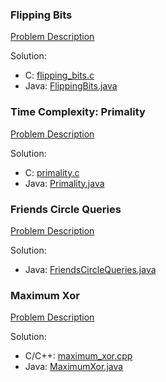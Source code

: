 ### Flipping Bits
[Problem Description](https://www.hackerrank.com/challenges/flipping-bits/problem?h_l=interview&playlist_slugs%5B%5D%5B%5D=interview-preparation-kit&playlist_slugs%5B%5D%5B%5D=miscellaneous)

Solution:

* C: [flipping_bits.c](flipping_bits.c)
* Java: [FlippingBits.java](FlippingBits.java)

### Time Complexity: Primality
[Problem Description](https://www.hackerrank.com/challenges/ctci-big-o/problem?h_l=interview&playlist_slugs%5B%5D%5B%5D=interview-preparation-kit&playlist_slugs%5B%5D%5B%5D=miscellaneous)

Solution:

* C: [primality.c](primality.c)
* Java: [Primality.java](Primality.java)

### Friends Circle Queries
[Problem Description](https://www.hackerrank.com/challenges/friend-circle-queries/problem?h_l=interview&playlist_slugs%5B%5D%5B%5D=interview-preparation-kit&playlist_slugs%5B%5D%5B%5D=miscellaneous)

Solution:

* Java: [FriendsCircleQueries.java](FriendsCircleQueries.java)

### Maximum Xor
[Problem Description](https://www.hackerrank.com/challenges/maximum-xor/problem?h_l=interview&playlist_slugs%5B%5D%5B%5D=interview-preparation-kit&playlist_slugs%5B%5D%5B%5D=miscellaneous)

Solution:

* C/C++: [maximum_xor.cpp](maximum_xor.cpp)
* Java: [MaximumXor.java](MaximumXor.java)